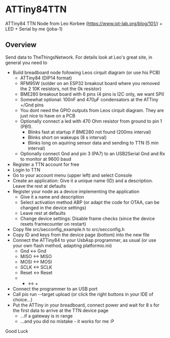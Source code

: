 # ATTiny84TTN
ATTiny84 TTN Node from Leo Korbee (https://www.iot-lab.org/blog/101/) + LED + Serial by me (joba-1)

## Overview

Send data to TheThingsNetwork. For details look at Leo's great site, in general you need to

* Build breadboard node following Leos cirquit diagram (or use his PCB)
    * ATTiny84 (DIP14 format)
    * RFM95W (solder on an ESP32 breakout board where you removed the 2 10K resistors, not the 0k resistor)
    * BME280 breakout board with 6 pins (4 pins is I2C only, we want SPI)
    * Somewhat optional: 100nF and 470µF condensators at the ATTiny +/Gnd pins
    * You dont need the GPIO outputs from Leos cirquit diagram. They are just nice to have on a PCB
    * Optionally connect a led with 470 Ohm resistor from ground to pin 1 (PB1).
        * Blinks fast at startup if BME280 not found (200ms interval)
        * Blinks short on wakeups (8 s interval)
        * Blinks long on aquiring sensor data and sending to TTN (5 min interval)
    * Optionally connect Gnd and pin 3 (PA7) to an USB2Serial Gnd and Rx to monitor at 9600 baud
* Register a TTN account for free
* Login to TTN
* Go to your account menu (upper left) and select Console
* Create an application: Give it a unique name (ID) and a description. Leave the rest at defaults
* Register your node as a device implementing the application
    * Give it a name and description
    * Select activation method ABP (or adapt the code for OTAA, can be changed in the device settings)
    * Leave rest at defaults
    * Change device settings: Disable frame checks (since the device resets framecounter on restart)
* Copy file src/secconfig_example.h to src/secconfig.h 
* Copy ID and keys from the device page (bottom) into the new file
* Connect the ATTiny84 to your UsbAsp programmer, as usual (or use your own flash method, adapting platformio.ini)
    * Gnd  <-> Gnd
    * MISO <-> MISO
    * MOSI <-> MOSI
    * SCLK <-> SCLK
    * Reset <-> Reset
    *  +   <-> +
* Connect the programmer to an USB port
* Call pio run --target upload (or click the right buttons in your IDE of choice...)
* Put the ATTiny in your breadboard, connect power and wait for 8 s for the first data to arrive at the TTN device page
    * ...if a gateway is in range
    * ...and you did no mistake - it works for me :P
    
Good Luck
    
